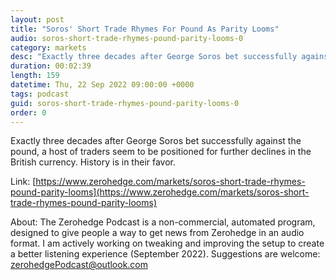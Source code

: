```yaml
---
layout: post
title: "Soros' Short Trade Rhymes For Pound As Parity Looms"
audio: soros-short-trade-rhymes-pound-parity-looms-0
category: markets
desc: "Exactly three decades after George Soros bet successfully against the pound, a host of traders seem to be positioned for further declines in the British currency. History is in their favor."
duration: 00:02:39
length: 159
datetime: Thu, 22 Sep 2022 09:00:00 +0000
tags: podcast
guid: soros-short-trade-rhymes-pound-parity-looms-0
order: 0
---
```

Exactly three decades after George Soros bet successfully against the pound, a host of traders seem to be positioned for further declines in the British currency. History is in their favor.

Link: [https://www.zerohedge.com/markets/soros-short-trade-rhymes-pound-parity-looms](https://www.zerohedge.com/markets/soros-short-trade-rhymes-pound-parity-looms)

About: The Zerohedge Podcast is a non-commercial, automated program, designed to give people a way to get news from Zerohedge in an audio format.  I am actively working on tweaking and improving the setup to create a better listening experience (September 2022).  Suggestions are welcome: [zerohedgePodcast@outlook.com](mailto:zerohedgePodcast@outlook.com)